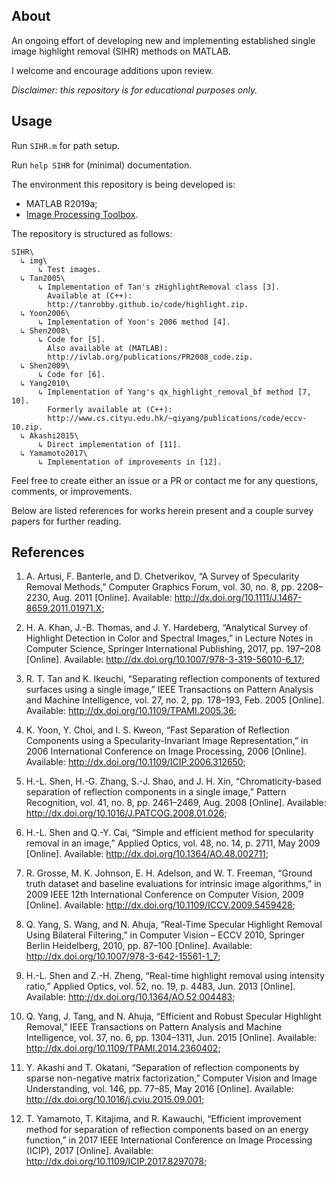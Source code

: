 ## About

An ongoing effort of developing new and implementing established single image highlight removal (SIHR) methods on MATLAB.

I welcome and encourage additions upon review.

*Disclaimer: this repository is for educational purposes only.*

## Usage

Run `SIHR.m` for path setup.

Run `help SIHR` for (minimal) documentation.

The environment this repository is being developed is:

- MATLAB R2019a;
- [Image Processing Toolbox](https://www.mathworks.com/products/image.html).

The repository is structured as follows:

    SIHR\
      ↳ img\
          ↳ Test images.
      ↳ Tan2005\
          ↳ Implementation of Tan's zHighlightRemoval class [3].
            Available at (C++):
            http://tanrobby.github.io/code/highlight.zip.
      ↳ Yoon2006\
          ↳ Implementation of Yoon's 2006 method [4].
      ↳ Shen2008\
          ↳ Code for [5].
            Also available at (MATLAB):
            http://ivlab.org/publications/PR2008_code.zip.
      ↳ Shen2009\
          ↳ Code for [6].
      ↳ Yang2010\
          ↳ Implementation of Yang's qx_highlight_removal_bf method [7, 10].
            Formerly available at (C++):
            http://www.cs.cityu.edu.hk/~qiyang/publications/code/eccv-10.zip.
      ↳ Akashi2015\
          ↳ Direct implementation of [11].
      ↳ Yamamoto2017\
          ↳ Implementation of improvements in [12].

Feel free to create either an issue or a PR or contact me for any questions, comments, or improvements.

Below are listed references for works herein present and a couple survey papers for further reading.

## References

1. A. Artusi, F. Banterle, and D. Chetverikov, “A Survey of Specularity Removal Methods,” Computer Graphics Forum, vol. 30, no. 8, pp. 2208–2230, Aug. 2011 [Online]. Available: http://dx.doi.org/10.1111/J.1467-8659.2011.01971.X;

2. H. A. Khan, J.-B. Thomas, and J. Y. Hardeberg, “Analytical Survey of Highlight Detection in Color and Spectral Images,” in Lecture Notes in Computer Science, Springer International Publishing, 2017, pp. 197–208 [Online]. Available: http://dx.doi.org/10.1007/978-3-319-56010-6_17;

3. R. T. Tan and K. Ikeuchi, “Separating reflection components of textured surfaces using a single image,” IEEE Transactions on Pattern Analysis and Machine Intelligence, vol. 27, no. 2, pp. 178–193, Feb. 2005 [Online]. Available: http://dx.doi.org/10.1109/TPAMI.2005.36;

4. K. Yoon, Y. Choi, and I. S. Kweon, “Fast Separation of Reflection Components using a Specularity-Invariant Image Representation,” in 2006 International Conference on Image Processing, 2006 [Online]. Available: http://dx.doi.org/10.1109/ICIP.2006.312650;

5. H.-L. Shen, H.-G. Zhang, S.-J. Shao, and J. H. Xin, “Chromaticity-based separation of reflection components in a single image,” Pattern Recognition, vol. 41, no. 8, pp. 2461–2469, Aug. 2008 [Online]. Available: http://dx.doi.org/10.1016/J.PATCOG.2008.01.026;

6. H.-L. Shen and Q.-Y. Cai, “Simple and efficient method for specularity removal in an image,” Applied Optics, vol. 48, no. 14, p. 2711, May 2009 [Online]. Available: http://dx.doi.org/10.1364/AO.48.002711;

7. R. Grosse, M. K. Johnson, E. H. Adelson, and W. T. Freeman, “Ground truth dataset and baseline evaluations for intrinsic image algorithms,” in 2009 IEEE 12th International Conference on Computer Vision, 2009 [Online]. Available: http://dx.doi.org/10.1109/ICCV.2009.5459428;

8. Q. Yang, S. Wang, and N. Ahuja, “Real-Time Specular Highlight Removal Using Bilateral Filtering,” in Computer Vision – ECCV 2010, Springer Berlin Heidelberg, 2010, pp. 87–100 [Online]. Available: http://dx.doi.org/10.1007/978-3-642-15561-1_7;

9. H.-L. Shen and Z.-H. Zheng, “Real-time highlight removal using intensity ratio,” Applied Optics, vol. 52, no. 19, p. 4483, Jun. 2013 [Online]. Available: http://dx.doi.org/10.1364/AO.52.004483;

10. Q. Yang, J. Tang, and N. Ahuja, “Efficient and Robust Specular Highlight Removal,” IEEE Transactions on Pattern Analysis and Machine Intelligence, vol. 37, no. 6, pp. 1304–1311, Jun. 2015 [Online]. Available: http://dx.doi.org/10.1109/TPAMI.2014.2360402;

11. Y. Akashi and T. Okatani, “Separation of reflection components by sparse non-negative matrix factorization,” Computer Vision and Image Understanding, vol. 146, pp. 77–85, May 2016 [Online]. Available: http://dx.doi.org/10.1016/j.cviu.2015.09.001;

12. T. Yamamoto, T. Kitajima, and R. Kawauchi, “Efficient improvement method for separation of reflection components based on an energy function,” in 2017 IEEE International Conference on Image Processing (ICIP), 2017 [Online]. Available: http://dx.doi.org/10.1109/ICIP.2017.8297078;
